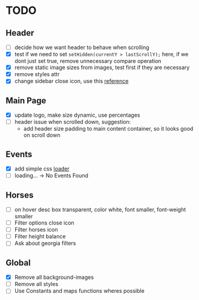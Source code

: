 # TODO

## Header

- [ ] decide how we want header to behave when scrolling
- [x] test if we need to set `setHidden(currentY > lastScrollY);` here, if we dont just set true, remove unnecessary compare operation
- [x] remove static image sizes from images, test first if they are necessary
- [x] remove styles attr
- [x] change sidebar close icon, use this [reference](https://www.toptal.com/designers/htmlarrows/symbols/multiplication-x/)

## Main Page

- [x] update logo, make size dynamic, use percentages
- [ ] header issue when scrolled down, suggestion:
  - add header size padding to main content container, so it looks good on scroll down

## Events

- [x] add simple css [loader](https://css-loaders.com/spinner/)
- [ ] loading... -> No Events Found

## Horses

- [ ] on hover desc box transparent, color white, font smaller, font-weight smaller
- [ ] Filter options close icon
- [ ] Filter horses icon
- [ ] Filter height balance
- [ ] Ask about georgia filters

## Global

- [x] Remove all background-images
- [ ] Remove all styles
- [ ] Use Constants and maps functions wheres possible
